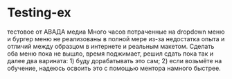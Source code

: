 # Testing-ex
 тестовое от АВАДА медиа
Много часов потраченные на dropdown меню и бургер меню не реализованы в полной мере из-за недостатка опыта и отличий между образцом в интернете и реальным макетом. Сделать оба меню пока не вышло, время поджимает, решил сдать пока так и далее два варината: 1) буду дорабатывать это сам; 2) если возьмёте на обучение, надеюсь освоить это с помощью ментора намного быстрее.